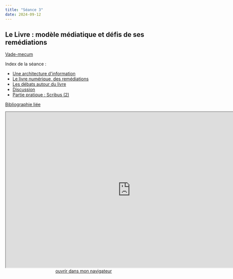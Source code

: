 ```yaml
--- 
title: "Séance 3"
date: 2024-09-12
---
```


## Le Livre : modèle médiatique et défis de ses remédiations

[Vade-mecum](https://mmellet.github.io/ELD718/doc/3.pdf)

Index de la séance : 

- [Une architecture d'information](https://mmellet.github.io/ELD718/slides/Seance-3.html#/1)
- [Le livre numérique, des remédiations](https://mmellet.github.io/ELD718/slides/Seance-3.html#/2)
- [Les débats autour du livre](https://mmellet.github.io/ELD718/slides/Seance-3.html#/3)
- [Discussion](https://mmellet.github.io/ELD718/slides/Seance-3.html#/4)
- [Partie pratique : Scribus (2)](https://mmellet.github.io/ELD718/slides/Seance-3.html#/5)

[Bibliographie liée](https://www.zotero.org/groups/5435201/eld-/collections/6A3PVGEU)

<iframe src="https://mmellet.github.io/ELD718/slides/Seance-3.html" title="description"  height="500" width="800" allowfullscreen="allowfullscreen"></iframe>

<div style="text-align:center">
<a href="https://mmellet.github.io/ELD718/slides/Seance-3.html" target="_blank">ouvrir dans mon navigateur</a>
</div>